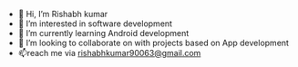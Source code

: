 - 👋 Hi, I’m Rishabh kumar
- 👀 I’m interested in software development
- 🌱 I’m currently learning Android development
- 💞️ I’m looking to collaborate on with projects based on App development
- 📫reach me via rishabhkumar90063@gmail.com

<!---
Rishabh987654321/Rishabh987654321 is a ✨ special ✨ repository because its `README.md` (this file) appears on your GitHub profile.
You can click the Preview link to take a look at your changes.
--->

